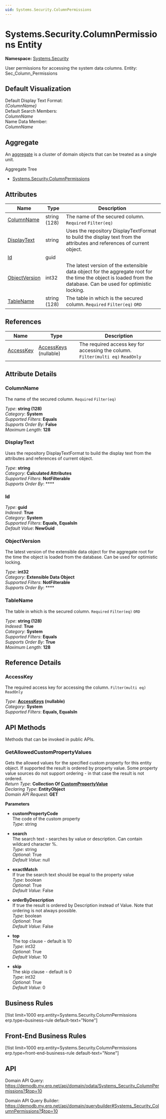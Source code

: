 ```yaml
---
uid: Systems.Security.ColumnPermissions
---
```

# Systems.Security.ColumnPermissions Entity

**Namespace:** [Systems.Security](Systems.Security.md)  

User permissions for accessing the system data columns. Entity: Sec_Column_Permissions

## Default Visualization
Default Display Text Format:  
_{ColumnName}_  
Default Search Members:  
_ColumnName_  
Name Data Member:  
_ColumnName_  

## Aggregate
An [aggregate](https://docs.erp.net/tech/advanced/concepts/aggregates.html) is a cluster of domain objects that can be treated as a single unit.  

Aggregate Tree  
* [Systems.Security.ColumnPermissions](Systems.Security.ColumnPermissions.md)  

## Attributes

| Name | Type | Description |
| ---- | ---- | --- |
| [ColumnName](Systems.Security.ColumnPermissions.md#columnname) | string (128) | The name of the secured column. `Required` `Filter(eq)` 
| [DisplayText](Systems.Security.ColumnPermissions.md#displaytext) | string | Uses the repository DisplayTextFormat to build the display text from the attributes and references of current object. 
| [Id](Systems.Security.ColumnPermissions.md#id) | guid |  
| [ObjectVersion](Systems.Security.ColumnPermissions.md#objectversion) | int32 | The latest version of the extensible data object for the aggregate root for the time the object is loaded from the database. Can be used for optimistic locking. 
| [TableName](Systems.Security.ColumnPermissions.md#tablename) | string (128) | The table in which is the secured column. `Required` `Filter(eq)` `ORD` 

## References

| Name | Type | Description |
| ---- | ---- | --- |
| [AccessKey](Systems.Security.ColumnPermissions.md#accesskey) | [AccessKeys](Systems.Security.AccessKeys.md) (nullable) | The required access key for accessing the column. `Filter(multi eq)` `ReadOnly` |


## Attribute Details

### ColumnName

The name of the secured column. `Required` `Filter(eq)`

_Type_: **string (128)**  
_Category_: **System**  
_Supported Filters_: **Equals**  
_Supports Order By_: **False**  
_Maximum Length_: **128**  

### DisplayText

Uses the repository DisplayTextFormat to build the display text from the attributes and references of current object.

_Type_: **string**  
_Category_: **Calculated Attributes**  
_Supported Filters_: **NotFilterable**  
_Supports Order By_: ****  

### Id

_Type_: **guid**  
_Indexed_: **True**  
_Category_: **System**  
_Supported Filters_: **Equals, EqualsIn**  
_Default Value_: **NewGuid**  

### ObjectVersion

The latest version of the extensible data object for the aggregate root for the time the object is loaded from the database. Can be used for optimistic locking.

_Type_: **int32**  
_Category_: **Extensible Data Object**  
_Supported Filters_: **NotFilterable**  
_Supports Order By_: ****  

### TableName

The table in which is the secured column. `Required` `Filter(eq)` `ORD`

_Type_: **string (128)**  
_Indexed_: **True**  
_Category_: **System**  
_Supported Filters_: **Equals**  
_Supports Order By_: **True**  
_Maximum Length_: **128**  


## Reference Details

### AccessKey

The required access key for accessing the column. `Filter(multi eq)` `ReadOnly`

_Type_: **[AccessKeys](Systems.Security.AccessKeys.md) (nullable)**  
_Category_: **System**  
_Supported Filters_: **Equals, EqualsIn**  


## API Methods

Methods that can be invoked in public APIs.

### GetAllowedCustomPropertyValues

Gets the allowed values for the specified custom property for this entity object.              If supported the result is ordered by property value. Some property value sources do not support ordering - in that case the result is not ordered.  
_Return Type_: **Collection Of [CustomPropertyValue](../data-types.md#general.custompropertyvalue)**  
_Declaring Type_: **EntityObject**  
_Domain API Request_: **GET**  

**Parameters**  
  * **customPropertyCode**  
    The code of the custom property  
    _Type_: string  

  * **search**  
    The search text - searches by value or description. Can contain wildcard character %.  
    _Type_: string  
     _Optional_: True  
    _Default Value_: null  

  * **exactMatch**  
    If true the search text should be equal to the property value  
    _Type_: boolean  
     _Optional_: True  
    _Default Value_: False  

  * **orderByDescription**  
    If true the result is ordered by Description instead of Value. Note that ordering is not always possible.  
    _Type_: boolean  
     _Optional_: True  
    _Default Value_: False  

  * **top**  
    The top clause - default is 10  
    _Type_: int32  
     _Optional_: True  
    _Default Value_: 10  

  * **skip**  
    The skip clause - default is 0  
    _Type_: int32  
     _Optional_: True  
    _Default Value_: 0  



## Business Rules

[!list limit=1000 erp.entity=Systems.Security.ColumnPermissions erp.type=business-rule default-text="None"]

## Front-End Business Rules

[!list limit=1000 erp.entity=Systems.Security.ColumnPermissions erp.type=front-end-business-rule default-text="None"]

## API

Domain API Query:
<https://demodb.my.erp.net/api/domain/odata/Systems_Security_ColumnPermissions?$top=10>

Domain API Query Builder:
<https://demodb.my.erp.net/api/domain/querybuilder#Systems_Security_ColumnPermissions?$top=10>

